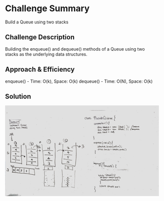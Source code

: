 # Challenge Summary
Build a Queue using two stacks

## Challenge Description
Building the enqueue() and dequeue() methods of a Queue using two stacks as the underlying data structures.

## Approach & Efficiency
enqueue() - Time: O(k), Space: O(k)
dequeue() - Time: O(N), Space: O(k)

## Solution
![Queue using Stacks](../../assets/queueWithStacks.jpg)